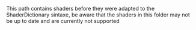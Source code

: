 This path contains shaders before they were adapted to the ShaderDictionary sintaxe, be aware that the shaders in this folder may not be up to date and are currently not supported